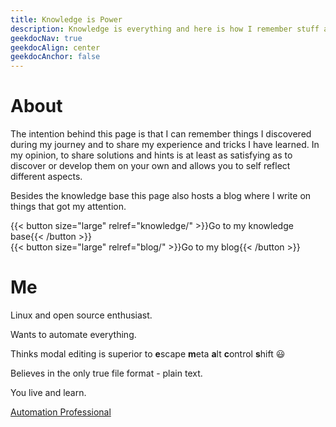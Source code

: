 ```yaml
---
title: Knowledge is Power
description: Knowledge is everything and here is how I remember stuff and share my experience in the area of Linux, CLI, DevOps, Programming, Cloud, and more
geekdocNav: true
geekdocAlign: center
geekdocAnchor: false
---
```


# About

The intention behind this page is that I can remember things I discovered during my journey and to share my experience and tricks I have learned. In my opinion, to share solutions and hints is at least as satisfying as to discover or develop them on your own and allows you to self reflect different aspects.

Besides the knowledge base this page also hosts a blog where I write on things that got my attention.

{{< button size="large" relref="knowledge/" >}}Go to my knowledge base{{< /button >}}
\
{{< button size="large" relref="blog/" >}}Go to my blog{{< /button >}}

# Me

Linux and open source enthusiast.

Wants to automate everything.

Thinks modal editing is superior to **e**scape **m**eta **a**lt **c**ontrol **s**hift 😃

Believes in the only true file format - plain text.

You live and learn.

[Automation Professional](https://mijope.de)

